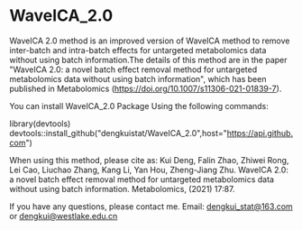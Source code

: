 # WaveICA_2.0
WaveICA 2.0 method is an improved version of WaveICA method to remove inter-batch and intra-batch effects for untargeted metabolomics data without using batch information.The details of this method are in the paper "WaveICA 2.0: a novel batch effect removal method for untargeted metabolomics data without using batch information", which has been published in Metabolomics (https://doi.org/10.1007/s11306-021-01839-7).

You can install WaveICA_2.0 Package Using the following commands:

library(devtools)
devtools::install_github("dengkuistat/WaveICA_2.0",host="https://api.github.com")


When using this method, please cite as: Kui Deng, Falin Zhao, Zhiwei Rong, Lei Cao, Liuchao Zhang, Kang Li, Yan Hou, Zheng-Jiang Zhu. WaveICA 2.0: a novel batch effect removal method for untargeted metabolomics data without using batch information. Metabolomics, (2021) 17:87.

If you have any questions, please contact me. Email: dengkui_stat@163.com or dengkui@westlake.edu.cn
